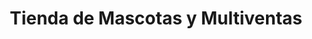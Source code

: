 ---
title: "Tienda de Mascotas y Multiventas"
url: /metapan/tienda-de-mascotas-y-multiventas/
shop: mascotas
---